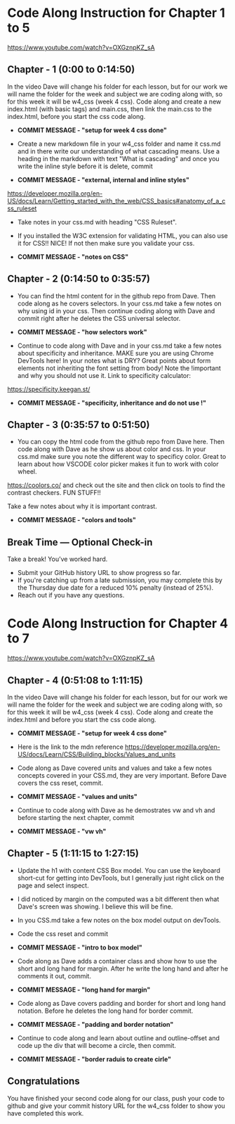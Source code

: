 # Code Along Instruction for Chapter 1 to 5
https://www.youtube.com/watch?v=OXGznpKZ_sA


## Chapter - 1 (0:00 to 0:14:50)

In the video Dave will change his folder for each lesson, but for our work we will name the folder for the week and subject we are coding along with, so for this week it will be w4_css (week 4 css). Code along and create a new index.html (with basic tags) and main.css, then link the main.css to the index.html, before you start the css code along. 

* **COMMIT MESSAGE - "setup for week 4 css done"**

* Create a new markdown file in your w4_css folder and name it css.md and in there write our understanding of what cascading means. Use a heading in the markdown with text "What is cascading" and once you write the inline style before it is delete, commit

* **COMMIT MESSAGE - "external, internal and inline styles"**

https://developer.mozilla.org/en-US/docs/Learn/Getting_started_with_the_web/CSS_basics#anatomy_of_a_css_ruleset

* Take notes in your css.md with heading "CSS Ruleset".  

* If you installed the W3C extension for validating HTML, you can also use it for CSS!! NICE! If not then make sure you validate your css. 

* **COMMIT MESSAGE - "notes on CSS"**

## Chapter - 2 (0:14:50 to 0:35:57)

* You can find the html content for in the github repo from Dave.  Then code along as he covers selectors. In your css.md take a few notes on why using id in your css.  Then continue coding along with Dave and commit right after he deletes the CSS universal selector.

* **COMMIT MESSAGE - "how selectors work"**

* Continue to code along with Dave and in your css.md take a few notes 
about specificity and inheritance. MAKE sure you are using Chrome DevTools here! In your notes what is DRY? Great points about form elements not inheriting the font setting from body! Note the !important and why you should not use it. Link to specificity calculator:

https://specificity.keegan.st/

* **COMMIT MESSAGE - "specificity, inheritance and do not use !"**

## Chapter - 3 (0:35:57 to 0:51:50)

* You can copy the html code from the github repo from Dave here. Then code along with Dave as he show us about color and css. In your css.md make sure you note the different way to specificy color. Great to learn about how VSCODE color picker makes it fun to work with color wheel. 

https://coolors.co/ and check out the site and then click on tools to find the contrast checkers. FUN STUFF!!

Take a few notes about why it is important contrast.

* **COMMIT MESSAGE - "colors and tools"**

## Break Time — Optional Check-in

Take a break! You’ve worked hard.

- Submit your GitHub history URL to show progress so far.
- If you're catching up from a late submission, you may complete this by the Thursday due date for a reduced 10% penalty (instead of 25%).
- Reach out if you have any questions.


# Code Along Instruction for Chapter 4 to 7
https://www.youtube.com/watch?v=OXGznpKZ_sA


## Chapter - 4 (0:51:08 to 1:11:15)

In the video Dave will change his folder for each lesson, but for our work we will name the folder for the week and subject we are coding along with, so for this week it will be w4_css (week 4 css). Code along and create the index.html and before you start the css code along. 

* **COMMIT MESSAGE - "setup for week 4 css done"**

* Here is the link to the mdn reference https://developer.mozilla.org/en-US/docs/Learn/CSS/Building_blocks/Values_and_units

* Code along as Dave covered units and values and take a few  notes concepts covered in your CSS.md, they are very important. Before Dave covers the css reset, commit.


* **COMMIT MESSAGE - "values and units"**

* Continue to code along with Dave as he demostrates vw and vh and before starting the next chapter, commit

* **COMMIT MESSAGE - "vw vh"**

## Chapter - 5 (1:11:15 to 1:27:15)

* Update the h1 with content CSS Box model.  You can use the keyboard short-cut for getting into DevTools, but I generally just right click on the page and select inspect.  

* I did noticed by margin on the computed was a bit different then what Dave's screen was showing.  I believe this will be fine. 

* In you CSS.md take a few notes on the box model output on devTools. 

* Code the css reset and commit 

* **COMMIT MESSAGE - "intro to box model"**

* Code along as Dave adds a container class and show how to use the short and long hand for margin.  After he write the long hand and after he comments it out, commit.

* **COMMIT MESSAGE - "long hand for margin"**

* Code along as Dave covers padding and border for short and long hand notation. Before he deletes the long hand for border commit.

* **COMMIT MESSAGE - "padding and border notation"**

* Continue to code along and learn about outline and outline-offset and code up the div that will become a circle, then commit.

* **COMMIT MESSAGE - "border raduis to create cirle"**

## Congratulations
You have finished your second code along for our class, push your code to github and give your commit history URL for the w4_css folder to show you have completed this work. 